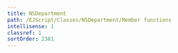 ```yaml
---
title: NSDepartment
path: /EJScript/Classes/NSDepartment/Member functions
intellisense: 1
classref: 1
sortOrder: 2381
---
```





